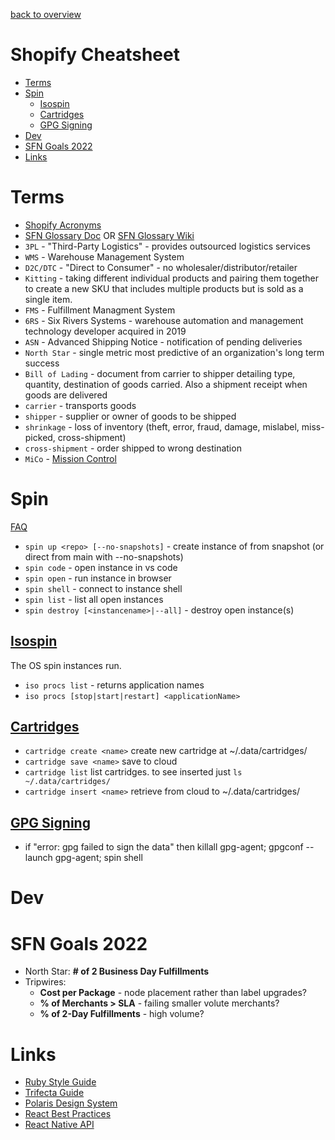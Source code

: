 [back to overview](/../..)

# Shopify Cheatsheet<!-- omit in toc -->

- [Terms](#terms)
- [Spin](#spin)
    - [Isospin](#isospin)
    - [Cartridges](#cartridges)
    - [GPG Signing](#gpg-signing)
- [Dev](#dev)
- [SFN Goals 2022](#sfn-goals-2022)
- [Links](#links)

# Terms

- [Shopify Acronyms](https://vault.shopify.io/pages/2435-Common-Terms-and-Acronyms)
- [SFN Glossary Doc](https://docs.google.com/spreadsheets/d/1rXbSDt_MHpXhAVOcO3QO_LYJAsHK71Q_8pY8igqx-7c/edit#gid=0) OR [SFN Glossary Wiki](https://sfn.docs.shopify.io/Wiki/Glossary-&-Business-Logic)
- `3PL` - "Third-Party Logistics" - provides outsourced logistics services
- `WMS` - Warehouse Management System
- `D2C/DTC` - "Direct to Consumer" - no wholesaler/distributor/retailer
- `Kitting` - taking different individual products and pairing them together to create a new SKU that includes multiple products but is sold as a single item.
- `FMS` - Fulfillment Managment System
- `6RS` - Six Rivers Systems - warehouse automation and management technology developer acquired in 2019
- `ASN` - Advanced Shipping Notice - notification of pending deliveries
- `North Star` - single metric most predictive of an organization's long term success
- `Bill of Lading` - document from carrier to shipper detailing type, quantity, destination of goods carried. Also a shipment receipt when goods are delivered
- `carrier` - transports goods
- `shipper` - supplier or owner of goods to be shipped
- `shrinkage` - loss of inventory (theft, error, fraud, damage, mislabel, miss-picked, cross-shipment)
- `cross-shipment` - order shipped to wrong destination
- `MiCo` - [Mission Control](https://fbs.shopifycloud.com/mission_control/home)

# Spin

[FAQ](https://development.shopify.io/engineering/keytech/spin/faq)
- `spin up <repo> [--no-snapshots]` - create instance of <repo> from snapshot (or direct from main with --no-snapshots)
- `spin code` - open instance in vs code
- `spin open` - run instance in browser
- `spin shell` - connect to instance shell
- `spin list` - list all open instances
- `spin destroy [<instancename>|--all]` - destroy open instance(s)

## [Isospin](https://development.shopify.io/engineering/keytech/spin/isospin/isospin)
The OS spin instances run.
- `iso procs list` - returns application names
- `iso procs [stop|start|restart] <applicationName>`

## [Cartridges](https://development.shopify.io/engineering/keytech/spin/isospin/tools#Moving_data_between_your_instances)
- `cartridge create <name>` create new cartridge at ~/.data/cartridges/<name>
- `cartridge save <name>` save <name> to cloud
- `cartridge list` list cartridges. to see inserted just `ls ~/.data/cartridges/`
- `cartridge insert <name>` retrieve <name> from cloud to ~/.data/cartridges/<name>

## [GPG Signing](https://development.shopify.io/engineering/keytech/spin/faq#How_do_I_use_GPG_signing_within_Spin_)
- if "error: gpg failed to sign the data" then killall gpg-agent; gpgconf --launch gpg-agent; spin shell

# Dev

# SFN Goals 2022

- North Star: **# of 2 Business Day Fulfillments**
- Tripwires:
    - **Cost per Package** - node placement rather than label upgrades?
    - **% of Merchants > SLA** - failing smaller volute merchants?
    - **% of 2-Day Fulfillments** - high volume?

# Links
- [Ruby Style Guide](https://github.com/Shopify/ruby-style-guide)
- [Trifecta Guide](https://github.com/Shopify/trifecta)
- [Polaris Design System](https://polaris.shopify.com/)
- [React Best Practices](https://github.com/Shopify/web-foundations/tree/main/handbook/Best%20Practices/React)
- [React Native API](https://reactnative.dev/docs/)
